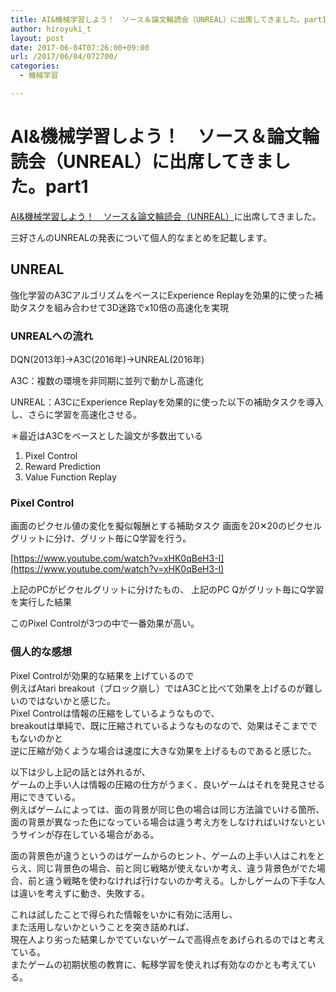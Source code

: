 ```yaml
---
title: AI&機械学習しよう！　ソース＆論文輪読会（UNREAL）に出席してきました。part1
author: hiroyuki_t
layout: post
date: 2017-06-04T07:26:00+09:00
url: /2017/06/04/072700/
categories:
  - 機械学習

---
```

# AI&機械学習しよう！　ソース＆論文輪読会（UNREAL）に出席してきました。part1

[AI&機械学習しよう！　ソース＆論文輪読会（UNREAL）](http://do2dle.connpass.com/event/57366/)に出席してきました。


三好さんのUNREALの発表について個人的なまとめを記載します。

## UNREAL
強化学習のA3CアルゴリズムをベースにExperience Replayを効果的に使った補助タスクを組み合わせて3D迷路でx10倍の高速化を実現

### UNREALへの流れ

DQN(2013年)→A3C(2016年)→UNREAL(2016年)

A3C：複数の環境を非同期に並列で動かし高速化

UNREAL：A3CにExperience Replayを効果的に使った以下の補助タスクを導入し、さらに学習を高速化させる。

＊最近はA3Cをベースとした論文が多数出ている

1. Pixel Control
2. Reward Prediction
3. Value Function Replay

### Pixel Control
画面のピクセル値の変化を擬似報酬とする補助タスク
画面を20✕20のピクセルグリットに分け、グリット毎にQ学習を行う。

[https://www.youtube.com/watch?v=xHK0qBeH3-I](https://www.youtube.com/watch?v=xHK0qBeH3-I)

上記のPCがピクセルグリットに分けたもの、
上記のPC Qがグリット毎にQ学習を実行した結果

このPixel Controlが3つの中で一番効果が高い。


### 個人的な感想
Pixel Controlが効果的な結果を上げているので  
例えばAtari breakout（ブロック崩し）ではA3Cと比べて効果を上げるのが難しいのではないかと感じた。  
Pixel Controlは情報の圧縮をしているようなもので、  
breakoutは単純で、既に圧縮されているようなものなので、効果はそこまででもないのかと  
逆に圧縮が効くような場合は速度に大きな効果を上げるものであると感じた。  


以下は少し上記の話とは外れるが、  
ゲームの上手い人は情報の圧縮の仕方がうまく、良いゲームはそれを発見させる用にできている。  
例えばゲームによっては、面の背景が同じ色の場合は同じ方法論でいける箇所、面の背景が異なった色になっている場合は違う考え方をしなければいけないというサインが存在している場合がある。

面の背景色が違うというのはゲームからのヒント、ゲームの上手い人はこれをとらえ、同じ背景色の場合、前と同じ戦略が使えないか考え、違う背景色がでた場合、前と違う戦略を使わなければ行けないのか考える。しかしゲームの下手な人は違いを考えずに動き、失敗する。


これは試したことで得られた情報をいかに有効に活用し、  
また活用しないかということを突き詰めれば、  
現在人より劣った結果しかでていないゲームで高得点をあげられるのではと考えている。  
またゲームの初期状態の教育に、転移学習を使えれば有効なのかとも考えている。
